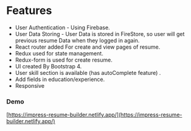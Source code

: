 # Features

* User Authentication - Using Firebase.
* User Data Storing - User Data is stored in FireStore, so user will get previous resume Data when they logged in again.
* React router added For create and view pages of resume.
* Redux used for state management.
* Redux-form is used for create resume.
* UI created By Bootstrap 4.
* User skill section is available (has autoComplete feature) .
* Add fields in education/experience.
* Responsive


### Demo
[https://impress-resume-builder.netlify.app/](https://impress-resume-builder.netlify.app/)
